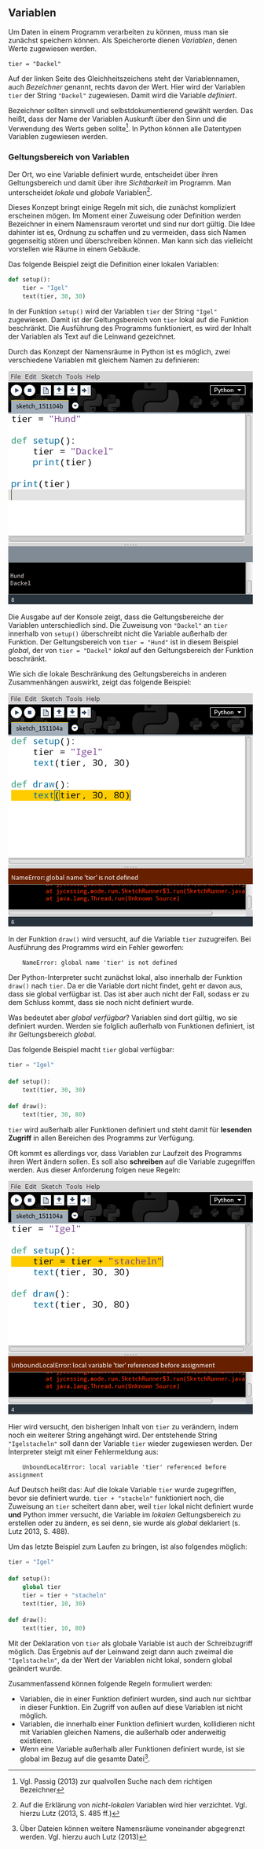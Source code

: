 ## Variablen

Um Daten in einem Programm verarbeiten zu können, muss man sie zunächst speichern können. Als Speicherorte dienen *Variablen*, denen Werte zugewiesen werden.

```{.python}
tier = "Dackel"
```

Auf der linken Seite des Gleichheitszeichens steht der Variablennamen, auch *Bezeichner* genannt, rechts davon der Wert. Hier wird der Variablen `tier` der String `"Dackel"` zugewiesen. Damit wird die Variable *definiert*.

Bezeichner sollten sinnvoll und selbstdokumentierend gewählt werden. Das heißt, dass der Name der Variablen Auskunft über den Sinn und die Verwendung des Werts geben sollte[^4]. In Python können alle Datentypen Variablen zugewiesen werden.


### Geltungsbereich von Variablen

Der Ort, wo eine Variable definiert wurde, entscheidet über ihren Geltungsbereich und damit über ihre *Sichtbarkeit* im Programm. Man unterscheidet *lokale* und *globale* Variablen[^5].

Dieses Konzept bringt einige Regeln mit sich, die zunächst kompliziert erscheinen mögen. Im Moment einer Zuweisung oder Definition werden Bezeichner in einem Namensraum verortet und sind nur dort gültig. Die Idee dahinter ist es, Ordnung zu schaffen und zu vermeiden, dass sich Namen gegenseitig stören und überschreiben können. Man kann sich das vielleicht vorstellen wie Räume in einem Gebäude.

Das folgende Beispiel zeigt die Definition einer lokalen Variablen:

```python
def setup():
    tier = "Igel"
    text(tier, 30, 30)
```

In der Funktion `setup()` wird der Variablen `tier` der String `"Igel"` zugewiesen. Damit ist der Geltungsbereich von `tier` lokal auf die Funktion beschränkt. Die Ausführung des Programms funktioniert, es wird der Inhalt der Variablen als Text auf die Leinwand gezeichnet.

Durch das Konzept der Namensräume in Python ist es möglich, zwei verschiedene Variablen mit gleichem Namen zu definieren:

![Gleicher Name in unterschiedlichen Namensräumen](../images/variable-gleicher-name.png)

Die Ausgabe auf der Konsole zeigt, dass die Geltungsbereiche der Variablen unterschiedlich sind. Die Zuweisung von `"Dackel"` an `tier` innerhalb von `setup()` überschreibt nicht die Variable außerhalb der Funktion. Der Geltungsbereich von `tier = "Hund"` ist in diesem Beispiel *global*, der von `tier = "Dackel"` *lokal* auf den Geltungsbereich der Funktion beschränkt.

Wie sich die lokale Beschränkung des Geltungsbereichs in anderen Zusammenhängen auswirkt, zeigt das folgende Beispiel:

![](../images/lokale-variable-fehler.png)


In der Funktion `draw()` wird versucht, auf die Variable `tier` zuzugreifen. Bei Ausführung des Programms wird ein Fehler geworfen:

        NameError: global name 'tier' is not defined
        
Der Python-Interpreter sucht zunächst lokal, also innerhalb der Funktion `draw()` nach `tier`. Da er die Variable dort nicht findet, geht er davon aus, dass sie global verfügbar ist. Das ist aber auch nicht der Fall, sodass er zu dem Schluss kommt, dass sie noch nicht definiert wurde.

Was bedeutet aber *global verfügbar*? Variablen sind dort gültig, wo sie definiert wurden. Werden sie folglich außerhalb von Funktionen definiert, ist ihr Geltungsbereich *global*.

Das folgende Beispiel macht `tier` global verfügbar:

```python
tier = "Igel"

def setup():
    text(tier, 30, 30)
    
def draw():
    text(tier, 30, 80)
```

`tier` wird außerhalb aller Funktionen definiert und steht damit für **lesenden Zugriff** in allen Bereichen des Programms zur Verfügung.

Oft kommt es allerdings vor, dass Variablen zur Laufzeit des Programms ihren Wert ändern sollen. Es soll also **schreiben** auf die Variable zugegriffen werden. Aus dieser Anforderung folgen neue Regeln:

![Schreibzugriff auf globale Variable mit Fehler](../images/globale-variable-fehler.png)

Hier wird versucht, den bisherigen Inhalt von `tier` zu verändern, indem noch ein weiterer String angehängt wird. Der entstehende String `"Igelstacheln"` soll dann der Variable `tier` wieder zugewiesen werden. Der Ínterpreter steigt mit einer Fehlermeldung aus:

        UnboundLocalError: local variable 'tier' referenced before assignment
        
Auf Deutsch heißt das: Auf die lokale Variable `tier` wurde zugegriffen, bevor sie definiert wurde. `tier + "stacheln"` funktioniert noch, die Zuweisung an `tier` scheitert dann aber, weil `tier` lokal nicht definiert wurde **und** Python immer versucht, die Variable im *lokalen* Geltungsbereich zu erstellen oder zu ändern, es sei denn, sie wurde als *global* deklariert (s. Lutz 2013, S. 488).  

Um das letzte Beispiel zum Laufen zu bringen, ist also folgendes möglich:

```python
tier = "Igel"

def setup():
    global tier
    tier = tier + "stacheln"
    text(tier, 10, 30)
    
def draw():
    text(tier, 10, 80)
```

Mit der Deklaration von `tier` als globale Variable ist auch der Schreibzugriff möglich. Das Ergebnis auf der Leinwand zeigt dann auch zweimal die `"Igelstacheln"`, da der Wert der Variablen nicht lokal, sondern global geändert wurde.

Zusammenfassend können folgende Regeln formuliert werden:

* Variablen, die in einer Funktion definiert wurden, sind auch nur sichtbar in dieser Funktion. Ein Zugriff von außen auf diese Variablen ist nicht möglich.
* Variablen, die innerhalb einer Funktion definiert wurden, kollidieren nicht mit Variablen gleichen Namens, die außerhalb oder anderweitig existieren.
* Wenn eine Variable außerhalb aller Funktionen definiert wurde, ist sie global im Bezug auf die gesamte Datei[^6].

[^4]: Vgl. Passig (2013) zur qualvollen Suche nach dem richtigen Bezeichner

[^5]: Auf die Erklärung von *nicht-lokalen* Variablen wird hier verzichtet. Vgl. hierzu Lutz (2013, S. 485 ff.)

[^6]: Über Dateien können weitere Namensräume voneinander abgegrenzt werden. Vgl. hierzu auch Lutz (2013)